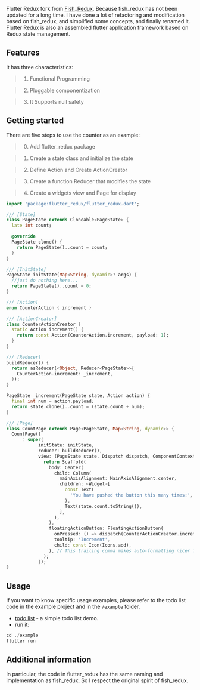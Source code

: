 <!--
This README describes the package. If you publish this package to pub.dev,
this README's contents appear on the landing page for your package.

For information about how to write a good package README, see the guide for
[writing package pages](https://dart.dev/guides/libraries/writing-package-pages).

For general information about developing packages, see the Dart guide for
[creating packages](https://dart.dev/guides/libraries/create-library-packages)
and the Flutter guide for
[developing packages and plugins](https://flutter.dev/developing-packages).
-->

<!--TODO: Put a short description of the package here that helps potential users
know whether this package might be useful for them. -->

Flutter Redux fork from [Fish_Redux](https://github.com/alibaba/fish-redux). Because 
fish_redux has not been updated for a long time. I have done a lot of refactoring and 
modification based on fish_redux, and simplified some concepts, and finally renamed it.
Flutter Redux is also an assembled flutter application framework based on Redux state management.

## Features

<!--TODO: List what your package can do. Maybe include images, gifs, or videos.-->

It has three characteristics:

> 1. Functional Programming

> 2. Pluggable componentization

> 3. It Supports null safety

## Getting started

<!-- TODO: List prerequisites and provide or point to information on how to
start using the package. -->

There are five steps to use the counter as an example:

> 0. Add flutter_redux package

> 1. Create a state class and initialize the state

> 2. Define Action and Create ActionCreator

> 3. Create a function Reducer that modifies the state

> 4. Create a widgets view and Page for display

```dart
import 'package:flutter_redux/flutter_redux.dart';

/// [State]
class PageState extends Cloneable<PageState> {
  late int count;

  @override
  PageState clone() {
    return PageState()..count = count;
  }
}

/// [InitState]
PageState initState(Map<String, dynamic>? args) {
  //just do nothing here...
  return PageState()..count = 0;
}

/// [Action]
enum CounterAction { increment }

/// [ActionCreator]
class CounterActionCreator {
  static Action increment() {
    return const Action(CounterAction.increment, payload: 1);
  }
}

/// [Reducer]
buildReducer() {
  return asReducer(<Object, Reducer<PageState>>{
    CounterAction.increment: _increment,
  });
}

PageState _increment(PageState state, Action action) {
  final int num = action.payload;
  return state.clone()..count = (state.count + num);
}

/// [Page]
class CountPage extends Page<PageState, Map<String, dynamic>> {
  CountPage()
      : super(
            initState: initState,
            reducer: buildReducer(),
            view: (PageState state, Dispatch dispatch, ComponentContext<PageState> ctx) {
              return Scaffold(
                body: Center(
                  child: Column(
                    mainAxisAlignment: MainAxisAlignment.center,
                    children: <Widget>[
                      const Text(
                        'You have pushed the button this many times:',
                      ),
                      Text(state.count.toString()),
                    ],
                  ),
                ),
                floatingActionButton: FloatingActionButton(
                  onPressed: () => dispatch(CounterActionCreator.increment()),
                  tooltip: 'Increment',
                  child: const Icon(Icons.add),
                ), // This trailing comma makes auto-formatting nicer for build methods.
              );
            });
}
```

## Usage

<!-- TODO: Include short and useful examples for package users. Add longer examples
to `/example` folder. -->

If you want to know specific usage examples, please refer to the todo list code in the example project and in the `/example` folder.

-   [todo list](example) - a simple todo list demo.
-   run it:

``` dart
cd ./example
flutter run
```

## Additional information

<!-- TODO: Tell users more about the package: where to find more information, how to
contribute to the package, how to file issues, what response they can expect
from the package authors, and more. -->

In particular, the code in flutter_redux has the same naming and implementation as fish_redux. So I respect the original spirit of fish_redux.